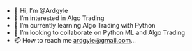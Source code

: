 - 👋 Hi, I’m @Ardgyle
- 👀 I’m interested in Algo Trading
- 🌱 I’m currently learning Algo Trading with Python
- 💞️ I’m looking to collaborate on Python ML and Algo Trading
- 📫 How to reach me ardgyle@gmail.com...


<!---
Ardgyle/Ardgyle is a ✨ special ✨ repository because its `README.md` (this file) appears on your GitHub profile.
You can click the Preview link to take a look at your changes.
--->
